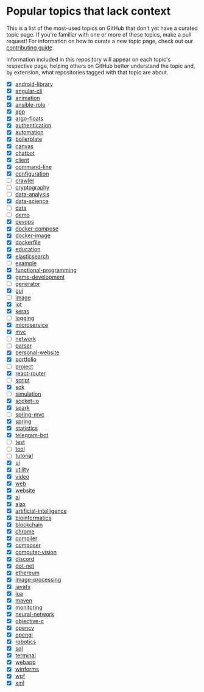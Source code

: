 # Popular topics that lack context

This is a list of the most-used topics on GitHub that don't yet have a curated topic page. If you're familiar with one or more of these topics, make a pull request! For information on how to curate a new topic page, check out our [contributing guide](https://github.com/github/explore/blob/main/CONTRIBUTING.md).

Information included in this repository will appear on each topic's respective page, helping others on GitHub better understand the topic and, by extension, what repositories tagged with that topic are about.

- [x] [android-library](https://github.com/topics/android-library/)
- [x] [angular-cli](https://github.com/topics/angular-cli/)
- [x] [animation](https://github.com/topics/animation/)
- [x] [ansible-role](https://github.com/topics/ansible-role/)
- [x] [app](https://github.com/topics/app/)
- [x] [argo-floats](https://github.com/topics/argo-floats/)
- [x] [authentication](https://github.com/topics/authentication/)
- [x] [automation](https://github.com/topics/automation/)
- [x] [boilerplate](https://github.com/topics/boilerplate/)
- [x] [canvas](https://github.com/topics/canvas/)
- [x] [chatbot](https://github.com/topics/chatbot/)
- [x] [client](https://github.com/topics/client/)
- [x] [command-line](https://github.com/topics/command-line/)
- [x] [configuration](https://github.com/topics/configuration/)
- [ ] [crawler](https://github.com/topics/crawler/)
- [ ] [cryptography](https://github.com/topics/cryptography/)
- [ ] [data-analysis](https://github.com/topics/data-analysis/)
- [x] [data-science](https://github.com/topics/data-science/)
- [ ] [data](https://github.com/topics/data/)
- [ ] [demo](https://github.com/topics/demo/)
- [x] [devops](https://github.com/topics/devops/)
- [x] [docker-compose](https://github.com/topics/docker-compose/)
- [x] [docker-image](https://github.com/topics/docker-image/)
- [x] [dockerfile](https://github.com/topics/dockerfile/)
- [x] [education](https://github.com/topics/education/)
- [x] [elasticsearch](https://github.com/topics/elasticsearch/)
- [ ] [example](https://github.com/topics/example/)
- [x] [functional-programming](https://github.com/topics/functional-programming/)
- [x] [game-development](https://github.com/topics/game-development/)
- [ ] [generator](https://github.com/topics/generator/)
- [x] [gui](https://github.com/topics/gui/)
- [ ] [image](https://github.com/topics/image/)
- [x] [iot](https://github.com/topics/iot/)
- [x] [keras](https://github.com/topics/keras/)
- [ ] [logging](https://github.com/topics/logging/)
- [x] [microservice](https://github.com/topics/microservice/)
- [x] [mvc](https://github.com/topics/mvc/)
- [ ] [network](https://github.com/topics/network/)
- [ ] [parser](https://github.com/topics/parser/)
- [x] [personal-website](https://github.com/topics/personal-website/)
- [x] [portfolio](https://github.com/topics/portfolio/)
- [ ] [project](https://github.com/topics/project/)
- [x] [react-router](https://github.com/topics/react-router/)
- [ ] [script](https://github.com/topics/script/)
- [x] [sdk](https://github.com/topics/sdk/)
- [ ] [simulation](https://github.com/topics/simulation/)
- [x] [socket-io](https://github.com/topics/socket-io/)
- [x] [spark](https://github.com/topics/spark/)
- [ ] [spring-mvc](https://github.com/topics/spring-mvc/)
- [x] [spring](https://github.com/topics/spring/)
- [x] [statistics](https://github.com/topics/statistics/)
- [x] [telegram-bot](https://github.com/topics/telegram-bot/)
- [ ] [test](https://github.com/topics/test/)
- [ ] [tool](https://github.com/topics/tool/)
- [ ] [tutorial](https://github.com/topics/tutorial/)
- [x] [ui](https://github.com/topics/ui/)
- [x] [utility](https://github.com/topics/utility/)
- [x] [video](https://github.com/topics/video/)
- [x] [web](https://github.com/topics/web/)
- [x] [website](https://github.com/topics/website/)
- [x] [ai](https://github.com/topics/ai/)
- [x] [ajax](https://github.com/topics/ajax/)
- [x] [artificial-intelligence](https://github.com/topics/artificial-intelligence/)
- [x] [bioinformatics](https://github.com/topics/bioinformatics/)
- [x] [blockchain](https://github.com/topics/blockchain/)
- [x] [chrome](https://github.com/topics/chrome/)
- [x] [compiler](https://github.com/topics/compiler/)
- [x] [composer](https://github.com/topics/composer/)
- [x] [computer-vision](https://github.com/topics/computer-vision/)
- [x] [discord](https://github.com/topics/discord/)
- [x] [dot-net](https://github.com/topics/dot-net/)
- [x] [ethereum](https://github.com/topics/ethereum/)
- [x] [image-processing](https://github.com/topics/image-processing/)
- [x] [javafx](https://github.com/topics/javafx/)
- [x] [lua](https://github.com/topics/lua/)
- [x] [maven](https://github.com/topics/maven/)
- [x] [monitoring](https://github.com/topics/monitoring/)
- [x] [neural-network](https://github.com/topics/neural-network/)
- [x] [objective-c](https://github.com/topics/objective-c/)
- [x] [opencv](https://github.com/topics/opencv/)
- [x] [opengl](https://github.com/topics/opengl/)
- [x] [robotics](https://github.com/topics/robotics/)
- [x] [sql](https://github.com/topics/sql/)
- [x] [terminal](https://github.com/topics/terminal/)
- [x] [webapp](https://github.com/topics/webapp/)
- [x] [winforms](https://github.com/topics/winforms/)
- [x] [wpf](https://github.com/topics/wpf/)
- [x] [xml](https://github.com/topics/xml/)
